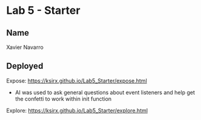 # Lab 5 - Starter

## Name

Xavier Navarro

## Deployed

Expose: https://ksirx.github.io/Lab5_Starter/expose.html

- AI was used to ask general questions about event listeners and help get the confetti to work within init function

Explore: https://ksirx.github.io/Lab5_Starter/explore.html
